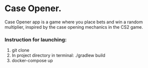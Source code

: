 <h1> Case Opener.</h1>

<p>Case Opener app is a game where you place bets and win a random multiplier, inspired by the case opening mechanics in the CS2 game.
</p>

<section>
    <h3>Instruction for launching:</h3>
    <ol>
        <li>git clone</li>
        <li>In project directory in terminal: ./gradlew build</li>
        <li>docker-compose up</li>
    </ol>
</section>